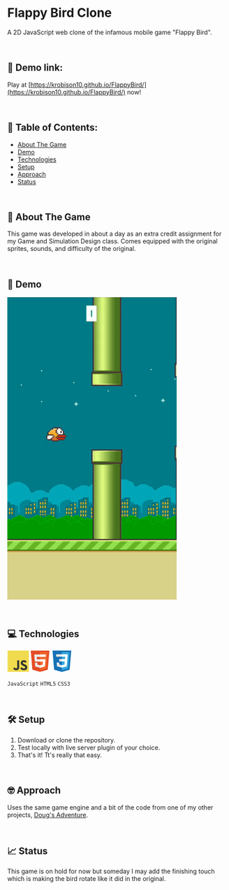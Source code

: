 # Flappy Bird Clone
A 2D JavaScript web clone of the infamous mobile game "Flappy Bird".

<br>

## 🔗 Demo link:
Play at [https://krobison10.github.io/FlappyBird/](https://krobison10.github.io/FlappyBird/) now!

<br>

## 📃 Table of Contents:

- [About The Game](#-about-the-game)
- [Demo](#-demo)
- [Technologies](#-technologies)
- [Setup](#%EF%B8%8F-setup)
- [Approach](#-approach)
- [Status](#-status)

<br>

## 🌲 About The Game

This game was developed in about a day as an extra credit assignment for my Game and Simulation Design class. Comes equipped with the original sprites, sounds, and difficulty of the original.

<br>

## 🎥 Demo

![](flappy.gif)

<br>

## 💻 Technologies

<img src="https://github.com/devicons/devicon/blob/master/icons/javascript/javascript-original.svg" alt="JavaScript Logo" width="50" height="50"/><img src="https://github.com/devicons/devicon/blob/master/icons/html5/html5-original.svg" alt="HTML5 Logo" width="50" height="50"/><img src="https://github.com/devicons/devicon/blob/master/icons/css3/css3-original.svg" alt="CSS3 Logo" width="50" height="50"/>

`JavaScript` `HTML5` `CSS3`

<br>

## 🛠️ Setup
1. Download or clone the repository.
1. Test locally with live server plugin of your choice.
1. That's it! Tt's really that easy.

<br>

## 🤓 Approach

Uses the same game engine and a bit of the code from one of my other projects, [Doug's Adventure](https://github.com/krobison10/dougs-adventure). 

<br>

## 📈 Status
This game is on hold for now but someday I may add the finishing touch which is making the bird rotate like it did in the original.
